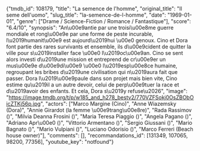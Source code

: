 {"tmdb_id": 108179, "title": "La semence de l'homme", "original_title": "Il seme dell'uomo", "slug_title": "la-semence-de-l-homme", "date": "1969-01-01", "genre": ["Drame / Science-Fiction / Romance / Fantastique"], "score": "6.4/10", "synopsis": "An\u00e9antie par une troisi\u00e8me guerre mondiale et rong\u00e9e par une forme de peste incurable, l\u2019humanit\u00e9 est aujourd\u2019hui \u00e0 genoux. Cino et Dora font partie des rares survivants et ensemble, ils d\u00e9cident de quitter la ville pour s\u2019installer face \u00e0 l\u2019oc\u00e9an. Cino se sent alors investi d\u2019une mission et entreprend de cr\u00e9er un mus\u00e9e d\u00e9di\u00e9 \u00e0 l\u2019esp\u00e8ce humaine, regroupant les bribes d\u2019une civilisation qui n\u2019aura fait que passer. Dora l\u2019\u00e9paule dans son projet mais bien vite, Cino estime qu\u2019il a un autre devoir, celui de perp\u00e9tuer la race et d\u2019avoir des enfants. Et cela, Dora s\u2019y refuse\u2026", "image": "https://image.tmdb.org/t/p/w185_and_h278_bestv2/770VZFSokj0OsZBObOicZTKj56p.jpg", "actors": ["Marco Margine (Cino)", "Anne Wiazemsky (Dora)", "Annie Girardot (la femme \u00e9trang\u00e8re)", "Rada Rassimov ()", "Milvia Deanna Frosini ()", "Maria Teresa Piaggio ()", "Angela Pagano ()", "Adriano Apr\u00e0 ()", "Vittorio Armentano ()", "Sergio Giussani ()", "Mario Bagnato ()", "Mario Vulpiani ()", "Luciano Odorisio ()", "Marco Ferreri (Beach house owner)"], "comments": [], "recommandations_id": [131349, 107065, 98200, 77356], "youtube_key": "notfound"}